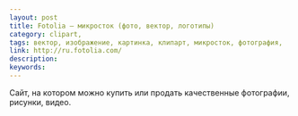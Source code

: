 ```yaml
---
layout: post
title: Fotolia — микросток (фото, вектор, логотипы)
category: clipart, 
tags: вектор, изображение, картинка, клипарт, микросток, фотография, 
link: http://ru.fotolia.com/
description: 
keywords: 
---
```


<p>Сайт, на котором можно купить или продать качественные фотографии, рисунки, видео.</p>
